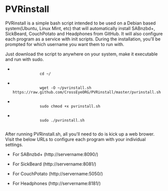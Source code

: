 PVRinstall
==========

PVRinstall is a simple bash script intended to be used on a Debian based system(Ubuntu, Linux Mint, etc) that will automatically install
SABnzbd+, SickBeard, CouchPotato and Headphones from GitHub. It will also configure each
program as a service with init scripts. During the installation, you'll be prompted for
which username you want them to run with.

Just download the script to anywhere on your system, make it executable and run with sudo.
<ul>
	<li>
		<code>
			cd ~/
		</code>
	</li>
	<li>
		<code>
			wget -O ~/pvrinstall.sh https://raw.github.com/CrossEyeORG/PVRinstall/master/pvrinstall.sh
		</code>
	</li>
	<li>
		<code>
			sudo chmod +x pvrinstall.sh
		</code>
	</li>
	<li>
		<code>
			sudo ./pvrinstall.sh
		</code>
	</li>
</ul>

After running PVRinstall.sh, all you'll need to do is kick up a web brower. Visit the below URLs to configure each program with your individual settings.

* For SABnzbd+
  (http://servername:8090/)

* For SickBeard
  (http://servername:8081/)

* For CouchPotato
  (http://servername:5050/)

* For Headphones
  (http://servername:8181/)